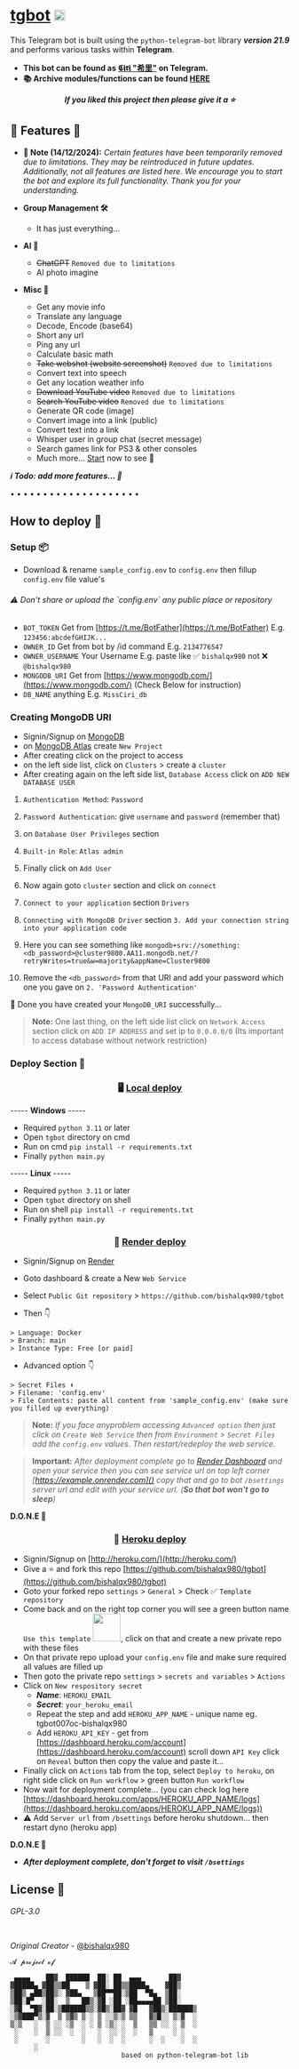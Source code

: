 # [tgbot](https://bishalqx980.github.io/tgbot) <img src="https://i.ibb.co/h7bL5bn/download.png" width="20px">

This Telegram bot is built using the `python-telegram-bot` library **_version 21.9_** and performs various tasks within **Telegram**.

- **This bot can be found as [𝕮𝖎𝖗𝖎 "希里"](https://t.me/MissCiri_bot) on Telegram.**
- **📚 Archive modules/functions can be found [HERE](https://github.com/bishalqx980/python)**

<center><b><i>If you liked this project then please give it a ⭐</i></b></center>

## 🎃 Features 🎃

- **🔰 Note (14/12/2024):** _Certain features have been temporarily removed due to limitations. They may be reintroduced in future updates. Additionally, not all features are listed here. We encourage you to start the bot and explore its full functionality. Thank you for your understanding._

- **Group Management 🛠️**
    - It has just everything...
- **AI 🤖**
    - <s>ChatGPT</s> `Removed due to limitations`
    - AI photo imagine
- **Misc 🎁**
    - Get any movie info
    - Translate any language
    - Decode, Encode (base64)
    - Short any url
    - Ping any url
    - Calculate basic math
    - <s>Take webshot (website screenshot)</s> `Removed due to limitations`
    - Convert text into speech
    - Get any location weather info
    - <s>Download YouTube video</s> `Removed due to limitations`
    - <s>Search YouTube video</s> `Removed due to limitations`
    - Generate QR code (image)
    - Convert image into a link (public)
    - Convert text into a link
    - Whisper user in group chat (secret message)
    - Search games link for PS3 & other consoles
    - Much more... [Start](https://t.me/MissCiri_bot) now to see 👀

**<i>ℹ️ Todo: add more features... 🎉</i>**

• • • • • • • • • • • • • • • • • • • •

## How to deploy 🚀

<h3>Setup 📦</h3>

- Download & rename `sample_config.env` to `config.env` then fillup `config.env` file value's

<h6>⚠️ Don't share or upload the `config.env` any public place or repository</h6>

- `BOT_TOKEN` Get from [https://t.me/BotFather](https://t.me/BotFather) E.g. `123456:abcdefGHIJK...`
- `OWNER_ID` Get from bot by /id command E.g. `2134776547`
- `OWNER_USERNAME` Your Username E.g. paste like ✅ `bishalqx980` not ❌ `@bishalqx980`
- `MONGODB_URI` Get from [https://www.mongodb.com/](https://www.mongodb.com/) (Check Below for instruction)
- `DB_NAME` anything E.g. `MissCiri_db`

<h3>Creating MongoDB URI</h3>

- Signin/Signup on [MongoDB](https://www.mongodb.com/)
- on [MongoDB Atlas](https://cloud.mongodb.com/) create `New Project`
- After creating click on the project to access
- on the left side list, click on `Clusters` > create a `cluster`
- After creating again on the left side list, `Database Access` click on `ADD NEW DATABASE USER`

1. `Authentication Method`: `Password`

2. `Password Authentication`: give `username` and `password` (remember that)

3. on `Database User Privileges` section

4. `Built-in Role`: `Atlas admin`

5. Finally click on `Add User`

6. Now again goto `cluster` section and click on `connect`

7. `Connect to your application` section `Drivers`

8. `Connecting with MongoDB Driver` section `3. Add your connection string into your application code`

9. Here you can see something like `mongodb+srv://something:<db_password>@cluster9800.AA11.mongodb.net/?retryWrites=true&w=majority&appName=Cluster9800`

10. Remove the `<db_password>` from that URI and add your password which one you gave on `2. 'Password Authentication'`

🥳 Done you have created your `MongoDB_URI` successfully...

> **Note:** One last thing, on the left side list click on `Network Access` section click on `ADD IP ADDRESS` and set ip to `0.0.0.0/0` (Its important to access database without network restriction)


<h3>Deploy Section 🎯</h3>

<center><h3>🖥️ <u>Local deploy</u></h3></center>

----- **Windows** -----
- Required `python 3.11` or later
- Open `tgbot` directory on cmd
- Run on cmd `pip install -r requirements.txt`
- Finally `python main.py`

----- **Linux** -----
- Required `python 3.11` or later
- Open `tgbot` directory on shell
- Run on shell `pip install -r requirements.txt`
- Finally `python main.py`

<center><h3>📡 <u>Render deploy</u></h3></center>

- Signin/Signup on [Render](https://render.com/)
- Goto dashboard & create a New `Web Service`
- Select `Public Git repository` > `https://github.com/bishalqx980/tgbot`

- Then 👇
```
> Language: Docker
> Branch: main
> Instance Type: Free [or paid]
```

- Advanced option 👇
```
> Secret Files ⬇️
> Filename: 'config.env'
> File Contents: paste all content from 'sample_config.env' (make sure you filled up everything)
```

> **Note:** _If you face anyproblem accessing `Advanced option` then just click on `Create Web Service` then from `Environment` > `Secret Files` add the `config.env` values. Then restart/redeploy the web service._

> **Important:** _After deployment complete go to [Render Dashboard](https://dashboard.render.com/) and open your service then you can see service url on top left corner [https://example.onrender.com]() copy that and go to bot `/bsettings` server url and edit with your service url. (**So that bot won't go to sleep**)_

**D.O.N.E 🥳**

<center><h3>📡 <u>Heroku deploy</u></h3></center>

- Signin/Signup on [http://heroku.com/](http://heroku.com/)
- Give a ⭐ and fork this repo [https://github.com/bishalqx980/tgbot](https://github.com/bishalqx980/tgbot)
- Goto your forked repo `settings` > `General` > Check ✅ `Template repository`
- Come back and on the right top corner you will see a green button name `Use this template` <img src="https://i.ibb.co.com/LrW5Z4G/image.png" width="50px">, click on that and create a new private repo with these files
- On that private repo upload your `config.env` file and make sure required all values are filled up
- Then goto the private repo `settings` > `secrets and variables` > `Actions`
- Click on `New respository secret`
    - **_Name_**: `HEROKU_EMAIL`
    - **_Secret_**: `your_heroku_email`
    - Repeat the step and add `HEROKU_APP_NAME` - unique name eg. tgbot007oc-bishalqx980
    - Add `HEROKU_API_KEY` - get from [https://dashboard.heroku.com/account](https://dashboard.heroku.com/account) scroll down `API Key` click on `Reveal` button then copy the value and paste it...
- Finally click on `Actions` tab from the top, select `Deploy to heroku`, on right side click on `Run workflow` > green button `Run workflow`
- Now wait for deployment complete... (you can check log here [https://dashboard.heroku.com/apps/HEROKU_APP_NAME/logs](https://dashboard.heroku.com/apps/HEROKU_APP_NAME/logs))
- ⚠️ Add `Server url` from `/bsettings` before heroku shutdown... then restart dyno (heroku app)

**D.O.N.E 🥳**

- **_After deployment complete, don't forget to visit `/bsettings`_**

## License 📝

_GPL-3.0_

<br>

_Original Creator_ - [@bishalqx980](https://t.me/bishalqx980)

```
𝓐 𝓹𝓻𝓸𝓳𝓮𝓬𝓽 𝓸𝓯

 ▄▄▄▄    ██▓  ██████  ██░ ██  ▄▄▄       ██▓    
▓█████▄ ▓██▒▒██    ▒ ▓██░ ██▒▒████▄    ▓██▒    
▒██▒ ▄██▒██▒░ ▓██▄   ▒██▀▀██░▒██  ▀█▄  ▒██░    
▒██░█▀  ░██░  ▒   ██▒░▓█ ░██ ░██▄▄▄▄██ ▒██░    
░▓█  ▀█▓░██░▒██████▒▒░▓█▒░██▓ ▓█   ▓██▒░██████▒
░▒▓███▀▒░▓  ▒ ▒▓▒ ▒ ░ ▒ ░░▒░▒ ▒▒   ▓▒█░░ ▒░▓  ░
▒░▒   ░  ▒ ░░ ░▒  ░ ░ ▒ ░▒░ ░  ▒   ▒▒ ░░ ░ ▒  ░
 ░    ░  ▒ ░░  ░  ░   ░  ░░ ░  ░   ▒     ░ ░   
 ░       ░        ░   ░  ░  ░      ░  ░    ░  ░
      ░                                        
                            based on python-telegram-bot lib
```
